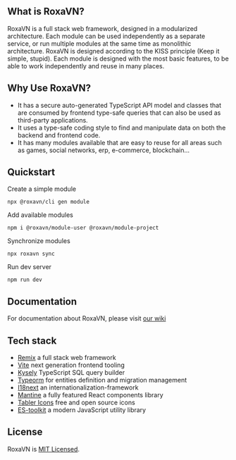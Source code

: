 ## What is RoxaVN?

RoxaVN is a full stack web framework, designed in a modularized architecture. Each module can be used independently as a separate service, or run multiple modules at the same time as monolithic architecture. RoxaVN is designed according to the KISS principle (Keep it simple, stupid). Each module is designed with the most basic features, to be able to work independently and reuse in many places.

## Why Use RoxaVN?

- It has a secure auto-generated TypeScript API model and classes that are consumed by frontend type-safe queries that can also be used as third-party applications.
- It uses a type-safe coding style to find and manipulate data on both the backend and frontend code.
- It has many modules available that are easy to reuse for all areas such as games, social networks, erp, e-commerce, blockchain...

## Quickstart

Create a simple module

```
npx @roxavn/cli gen module
```

Add available modules

```
npm i @roxavn/module-user @roxavn/module-project
```

Synchronize modules

```
npx roxavn sync
```

Run dev server

```
npm run dev
```

## Documentation

For documentation about RoxaVN, please visit [our wiki](https://github.com/RoxaVN/roxavn/wiki)

## Tech stack

- [Remix](https://remix.run/) a full stack web framework
- [Vite](https://vitejs.dev/) next generation frontend tooling
- [Kysely](https://kysely.dev/) TypeScript SQL query builder
- [Typeorm](https://typeorm.io/) for entities definition and migration management
- [I18next](https://www.i18next.com/) an internationalization-framework
- [Mantine](https://mantine.dev/) a fully featured React components library
- [Tabler Icons](https://tabler-icons.io/) free and open source icons
- [ES-toolkit](https://es-toolkit.slash.page/) a modern JavaScript utility library

## License

RoxaVN is [MIT Licensed](https://github.com/RoxaVN/roxavn/blob/master/LICENSE).
